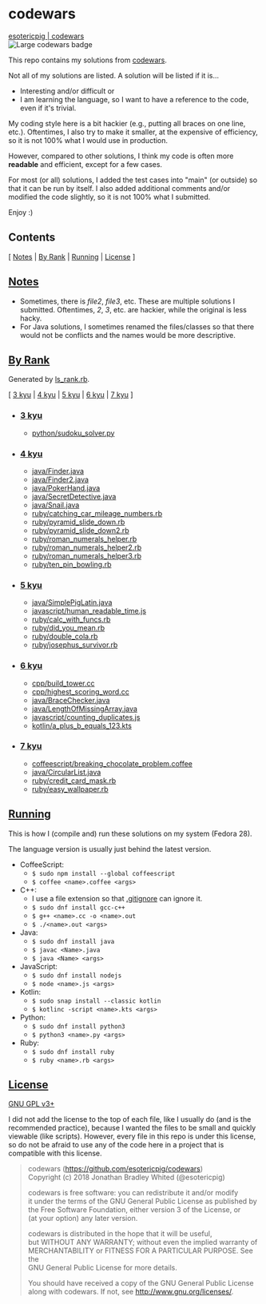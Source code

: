 # codewars
[esotericpig | codewars](https://www.codewars.com/users/esotericpig)  
![Large codewars badge](https://www.codewars.com/users/esotericpig/badges/large)  

This repo contains my solutions from [codewars](https://www.codewars.com).

Not all of my solutions are listed. A solution will be listed if it is...

- Interesting and/or difficult or
- I am learning the language, so I want to have a reference to the code, even if it's trivial.

My coding style here is a bit hackier (e.g., putting all braces on one line, etc.). Oftentimes, I also try to make it smaller, at the expensive of efficiency, so it is not 100% what I would use in production.

However, compared to other solutions, I think my code is often more **readable** and efficient, except for a few cases.

For most (or all) solutions, I added the test cases into "main" (or outside) so that it can be run by itself. I also added additional comments and/or modified the code slightly, so it is not 100% what I submitted.

Enjoy :)

## Contents
[ [Notes](#notes) | [By Rank](#by-rank) | [Running](#running) | [License](#license) ]

## [Notes](#contents)
- Sometimes, there is *file2*, *file3*, etc. These are multiple solutions I submitted. Oftentimes, *2*, *3*, etc. are hackier, while the original is less hacky.
- For Java solutions, I sometimes renamed the files/classes so that there would not be conflicts and the names would be more descriptive.

## [By Rank](#contents)
Generated by [ls_rank.rb](ls_rank.rb).

[ [3 kyu](#3-kyu) | [4 kyu](#4-kyu) | [5 kyu](#5-kyu) | [6 kyu](#6-kyu) | [7 kyu](#7-kyu) ]

- ### [3 kyu](#by-rank)
    - [python/sudoku_solver.py](python/sudoku_solver.py)

- ### [4 kyu](#by-rank)
    - [java/Finder.java](java/Finder.java)
    - [java/Finder2.java](java/Finder2.java)
    - [java/PokerHand.java](java/PokerHand.java)
    - [java/SecretDetective.java](java/SecretDetective.java)
    - [java/Snail.java](java/Snail.java)
    - [ruby/catching_car_mileage_numbers.rb](ruby/catching_car_mileage_numbers.rb)
    - [ruby/pyramid_slide_down.rb](ruby/pyramid_slide_down.rb)
    - [ruby/pyramid_slide_down2.rb](ruby/pyramid_slide_down2.rb)
    - [ruby/roman_numerals_helper.rb](ruby/roman_numerals_helper.rb)
    - [ruby/roman_numerals_helper2.rb](ruby/roman_numerals_helper2.rb)
    - [ruby/roman_numerals_helper3.rb](ruby/roman_numerals_helper3.rb)
    - [ruby/ten_pin_bowling.rb](ruby/ten_pin_bowling.rb)

- ### [5 kyu](#by-rank)
    - [java/SimplePigLatin.java](java/SimplePigLatin.java)
    - [javascript/human_readable_time.js](javascript/human_readable_time.js)
    - [ruby/calc_with_funcs.rb](ruby/calc_with_funcs.rb)
    - [ruby/did_you_mean.rb](ruby/did_you_mean.rb)
    - [ruby/double_cola.rb](ruby/double_cola.rb)
    - [ruby/josephus_survivor.rb](ruby/josephus_survivor.rb)

- ### [6 kyu](#by-rank)
    - [cpp/build_tower.cc](cpp/build_tower.cc)
    - [cpp/highest_scoring_word.cc](cpp/highest_scoring_word.cc)
    - [java/BraceChecker.java](java/BraceChecker.java)
    - [java/LengthOfMissingArray.java](java/LengthOfMissingArray.java)
    - [javascript/counting_duplicates.js](javascript/counting_duplicates.js)
    - [kotlin/a_plus_b_equals_123.kts](kotlin/a_plus_b_equals_123.kts)

- ### [7 kyu](#by-rank)
    - [coffeescript/breaking_chocolate_problem.coffee](coffeescript/breaking_chocolate_problem.coffee)
    - [java/CircularList.java](java/CircularList.java)
    - [ruby/credit_card_mask.rb](ruby/credit_card_mask.rb)
    - [ruby/easy_wallpaper.rb](ruby/easy_wallpaper.rb)

## [Running](#contents)

This is how I (compile and) run these solutions on my system (Fedora 28).

The language version is usually just behind the latest version.

- CoffeeScript:
    - `$ sudo npm install --global coffeescript`
    - `$ coffee <name>.coffee <args>`
- C++:
    - I use a file extension so that [.gitignore](.gitignore) can ignore it.
    - `$ sudo dnf install gcc-c++`
    - `$ g++ <name>.cc -o <name>.out`
    - `$ ./<name>.out <args>`
- Java:
    - `$ sudo dnf install java`
    - `$ javac <Name>.java`
    - `$ java <Name> <args>`
- JavaScript:
    - `$ sudo dnf install nodejs`
    - `$ node <name>.js <args>`
- Kotlin:
    - `$ sudo snap install --classic kotlin`
    - `$ kotlinc -script <name>.kts <args>`
- Python:
    - `$ sudo dnf install python3`
    - `$ python3 <name>.py <args>`
- Ruby:
    - `$ sudo dnf install ruby`
    - `$ ruby <name>.rb <args>`

## [License](#contents)
[GNU GPL v3+](LICENSE)

I did not add the license to the top of each file, like I usually do (and is the recommended practice), because I wanted the files to be small and quickly viewable (like scripts). However, every file in this repo is under this license, so do not be afraid to use any of the code here in a project that is compatible with this license.

> codewars (https://github.com/esotericpig/codewars)  
> Copyright (c) 2018 Jonathan Bradley Whited (@esotericpig)  
> 
> codewars is free software: you can redistribute it and/or modify  
> it under the terms of the GNU General Public License as published by  
> the Free Software Foundation, either version 3 of the License, or  
> (at your option) any later version.  
> 
> codewars is distributed in the hope that it will be useful,  
> but WITHOUT ANY WARRANTY; without even the implied warranty of  
> MERCHANTABILITY or FITNESS FOR A PARTICULAR PURPOSE.  See the  
> GNU General Public License for more details.  
> 
> You should have received a copy of the GNU General Public License  
> along with codewars.  If not, see <http://www.gnu.org/licenses/>.  
